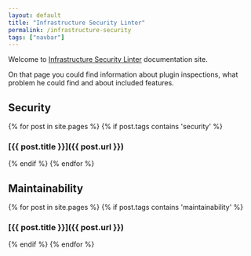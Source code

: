 ```yaml
---
layout: default
title: "Infrastructure Security Linter"
permalink: /infrastructure-security
tags: ["navbar"]
---
```


Welcome to [Infrastructure Security Linter](https://github.com/NordCoderd/infrastructure-security) documentation site.

On that page you could find information about plugin inspections, what problem he could find and about included features.

## Security

{% for post in site.pages %}
{% if post.tags contains 'security' %}
### [{{ post.title }}]({{ post.url }})
{% endif %}
{% endfor %}

## Maintainability

{% for post in site.pages %}
{% if post.tags contains 'maintainability' %}
### [{{ post.title }}]({{ post.url }})
{% endif %}
{% endfor %}